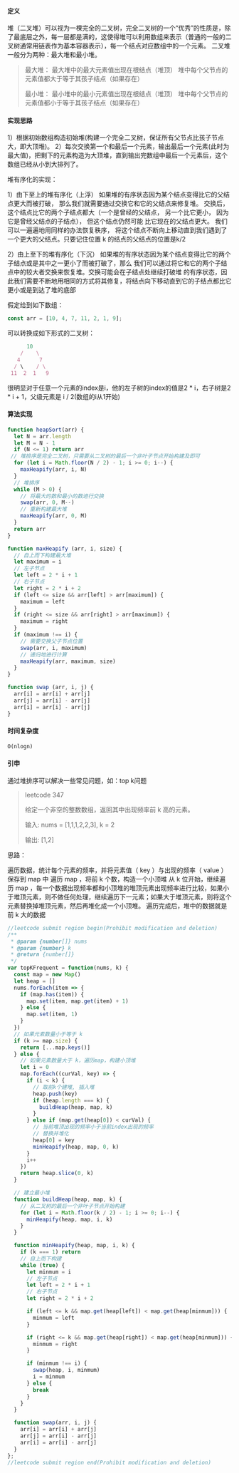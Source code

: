 #### 定义

堆（二叉堆）可以视为一棵完全的二叉树，完全二叉树的一个“优秀”的性质是，除了最底层之外，每一层都是满的，这使得堆可以利用数组来表示（普通的一般的二叉树通常用链表作为基本容器表示），每一个结点对应数组中的一个元素。
二叉堆一般分为两种：最大堆和最小堆。

> 最大堆：
最大堆中的最大元素值出现在根结点（堆顶）
堆中每个父节点的元素值都大于等于其孩子结点（如果存在）
>
>最小堆：
 最小堆中的最小元素值出现在根结点（堆顶）
堆中每个父节点的元素值都小于等于其孩子结点（如果存在）

#### 实现思路

1）根据初始数组构造初始堆(构建一个完全二叉树，保证所有父节点比孩子节点大，即大顶堆)。
2）每次交换第一个和最后一个元素，输出最后一个元素(此时为最大值)，把剩下的元素构造为大顶堆，直到输出完数组中最后一个元素后，这个数组已经从小到大排列了。

堆有序化的实现：

1）由下至上的堆有序化（上浮）
如果堆的有序状态因为某个结点变得比它的父结点更大而被打破， 那么我们就需要通过交换它和它的父结点来修复堆。 交换后， 这个结点比它的两个子结点都大（一个是曾经的父结点， 另一个比它更小， 因为它是曾经父结点的子结点）， 但这个结点仍然可能
比它现在的父结点更大。 我们可以一遍遍地用同样的办法恢复秩序， 将这个结点不断向上移动直到我们遇到了一个更大的父结点。只要记住位置 k 的结点的父结点的位置是k/2

2）由上至下的堆有序化（下沉）
如果堆的有序状态因为某个结点变得比它的两个子结点或是其中之一更小了而被打破了，那么 我们可以通过将它和它的两个子结点中的较大者交换来恢复堆。交换可能会在子结点处继续打破堆 的有序状态，因此我们需要不断地用相同的方式将其修复，将结点向下移动直到它的子结点都比它 更小或是到达了堆的底部

假定给到如下数组：

```javascript
const arr = [10, 4, 7, 11, 2, 1, 9];
```

可以转换成如下形式的二叉树：
```javascript
      10
    /    \
   4      7
  / \    / \
 11  2  1   9
```
很明显对于任意一个元素的index是i，他的左子树的index的值是2 * i，右子树是2 * i + 1，父级元素是 i / 2(数组的i从1开始)

#### 算法实现

```javascript
function heapSort(arr) {
  let N = arr.length
  let M = N - 1
  if (N <= 1) return arr
 // 堆排序是完全二叉树，只需要从二叉树的最后一个非叶子节点开始构建及即可
  for (let i = Math.floor(N / 2) - 1; i >= 0; i--) {
    maxHeapify(arr, i, N)
  }
  // 堆排序
  while (M > 0) {
    // 将最大的数和最小的数进行交换
    swap(arr, 0, M--)
    // 重新构建最大堆
    maxHeapify(arr, 0, M)
  }
  return arr
}

function maxHeapify (arr, i, size) {
  // 自上而下构建最大堆
  let maximum = i
  // 左子节点
  let left = 2 * i + 1
  // 右子节点
  let right = 2 * i + 2
  if (left <= size && arr[left] > arr[maximum]) {
    maximum = left
  }
  if (right <= size && arr[right] > arr[maximum]) {
    maximum = right
  }
  if (maximum !== i) {
    // 需要交换父子节点位置
    swap(arr, i, maximum)
    // 递归地进行计算
    maxHeapify(arr, maximum, size)
  }
}

function swap (arr, i, j) {
  arr[i] = arr[i] + arr[j]
  arr[j] = arr[i] - arr[j]
  arr[i] = arr[i] - arr[j]
}
```


#### 时间复杂度

```markdown
O(nlogn)
```

#### 引申

通过堆排序可以解决一些常见问题，如：top k问题

> leetcode 347
> 
> 给定一个非空的整数数组，返回其中出现频率前 k 高的元素。
> 
> 输入: nums = [1,1,1,2,2,3], k = 2
> 
> 输出: [1,2]

思路：

遍历数据，统计每个元素的频率，并将元素值（ key ）与出现的频率（ value ）保存到 map 中
遍历 map ，将前 k 个数，构造一个小顶堆
从 k 位开始，继续遍历 map ，每一个数据出现频率都和小顶堆的堆顶元素出现频率进行比较，如果小于堆顶元素，则不做任何处理，继续遍历下一元素；如果大于堆顶元素，则将这个元素替换掉堆顶元素，然后再堆化成一个小顶堆。
遍历完成后，堆中的数据就是前 k 大的数据

```javascript
//leetcode submit region begin(Prohibit modification and deletion)
/**
 * @param {number[]} nums
 * @param {number} k
 * @return {number[]}
 */
var topKFrequent = function(nums, k) {
  const map = new Map()
  let heap = []
  nums.forEach(item => {
    if (map.has(item)) {
      map.set(item, map.get(item) + 1)
    } else {
      map.set(item, 1)
    }
  })
  // 如果元素数量小于等于 k
  if (k >= map.size) {
    return [...map.keys()]
  } else {
    // 如果元素数量大于 k，遍历map，构建小顶堆
    let i = 0
    map.forEach((curVal, key) => {
      if (i < k) {
        // 取前k个建堆, 插入堆
        heap.push(key)
        if (heap.length === k) {
          buildHeap(heap, map, k)
        }
      } else if (map.get(heap[0]) < curVal) {
        // 当前堆顶出现的频率小于当前index出现的频率
        // 替换并堆化
        heap[0] = key
        minHeapify(heap, map, 0, k)
      }
      i++
    })
    return heap.slice(0, k)
  }

  // 建立最小堆
  function buildHeap(heap, map, k) {
    // 从二叉树的最后一个非叶子节点开始构建
    for (let i = Math.floor(k / 2) - 1; i >= 0; i--) {
      minHeapify(heap, map, i, k)
    }
  }

  function minHeapify(heap, map, i, k) {
    if (k === 1) return
    // 自上而下构建
    while (true) {
      let minmum = i
      // 左子节点
      let left = 2 * i + 1
      // 右子节点
      let right = 2 * i + 2

      if (left <= k && map.get(heap[left]) < map.get(heap[minmum])) {
        minmum = left
      }

      if (right <= k && map.get(heap[right]) < map.get(heap[minmum])) {
        minmum = right
      }

      if (minmum !== i) {
        swap(heap, i, minmum)
        i = minmum
      } else {
        break
      }
    }
  }

  function swap(arr, i, j) {
    arr[i] = arr[i] + arr[j]
    arr[j] = arr[i] - arr[j]
    arr[i] = arr[i] - arr[j]
  }
};
//leetcode submit region end(Prohibit modification and deletion)

```

